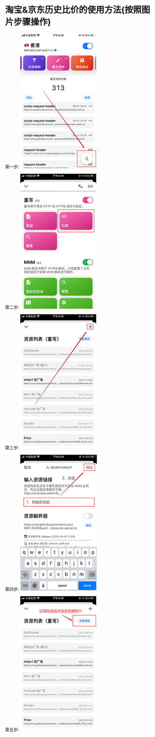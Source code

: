 # 淘宝&京东历史比价的使用方法(按照图片步骤操作)

第一步:
![image](https://raw.githubusercontent.com/chiupam/tutorial-image/master/QuantumultX/Rewrite_Remote_1.png)

第二步:
![image](https://raw.githubusercontent.com/chiupam/tutorial-image/master/QuantumultX/Rewrite_Remote_2.png)

第三步:
![image](https://raw.githubusercontent.com/chiupam/tutorial-image/master/QuantumultX/Rewrite_Remote_3.png)

第四步:
![image](https://raw.githubusercontent.com/chiupam/tutorial-image/master/QuantumultX/Rewrite_Remote_4.png)

第五步:
![image](https://raw.githubusercontent.com/chiupam/tutorial-image/master/QuantumultX/Rewrite_Remote_5.png)
